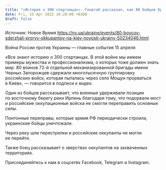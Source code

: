 ```yaml
---
title: "«История о 300 спартанцах». Генштаб рассказал, как 80 бойцов бригады имени Черных Запорожцев сдержали прорыв оккупантов на Киев"
date: Fri, 15 Apr 2022 10:20:00 +0300
draft: false
---
```

Источник: Новое Время https://nv.ua/ukraine/events/80-boycov-sderzhali-proryv-okkupantov-na-kiev-novosti-ukrainy-50234046.html


Война России против Украины — главные события 15 апреля

«Все знают историю о 300 спартанцах. В этой войне мы имеем примеры мужества и профессионализма, о которых тоже должен знать мир. 80 воинов 72-й отдельной механизированной бригады имени Черных Запорожцев сдержали многотысячную группировку российских войск, которая пыталась через село Мощун прорваться в Киев», — говорится в подписи к видео.

Один из бойцов рассказывает, что военные удерживали позиции по восточному берегу реки Ирпень благодаря тому, что подорвали мост и российские оккупационные войска не смогли переправить основные силы.

Понтонные переправы, которые армия РФ периодически строила, украинские бойцы уничтожали.

Через реку шли перестрелки и российские оккупанты не могли ее перейти.

Также боец рассказывает о зверствах оккупантов на захваченных территориях.

Присоединяйтесь к нам в соцсетях Facebook, Telegram и Instagram.
